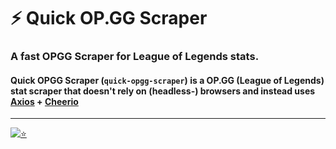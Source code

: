 # ⚡ Quick OP.GG Scraper

### **A fast OPGG Scraper for League of Legends stats**.  
#### Quick OPGG Scraper (`quick-opgg-scraper`) is a OP.GG (League of Legends) stat scraper that doesn't rely on (headless-) browsers and instead uses [Axios](https://github.com/axios/axios) + [Cheerio](https://github.com/cheeriojs/cheerio)
--- 
<a href="https://rico.sh"><img src="https://img.shields.io/badge/%E2%AD%90-rico.sh-white?labelColor=rgb(246, 129, 2)&style=flat" alt="⭐" /></a>
